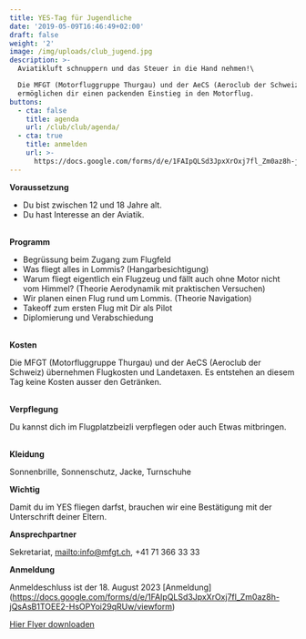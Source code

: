 ```yaml
---
title: YES-Tag für Jugendliche
date: '2019-05-09T16:46:49+02:00'
draft: false
weight: '2'
image: /img/uploads/club_jugend.jpg
description: >-
  Aviatikluft schnuppern und das Steuer in die Hand nehmen!\

  Die MFGT (Motorfluggruppe Thurgau) und der AeCS (Aeroclub der Schweiz)
  ermöglichen dir einen packenden Einstieg in den Motorflug.
buttons:
  - cta: false
    title: agenda
    url: /club/club/agenda/
  - cta: true
    title: anmelden
    url: >-
      https://docs.google.com/forms/d/e/1FAIpQLSd3JpxXrOxj7fl_Zm0az8h-jQsAsB1TOEE2-HsOPYoi29qRUw/viewform
---
```

**Voraussetzung**

* Du bist zwischen 12 und 18 Jahre alt.
* Du hast Interesse an der Aviatik.

\
**Programm**

* Begrüssung beim Zugang zum Flugfeld
* Was fliegt alles in Lommis? (Hangarbesichtigung)
* Warum fliegt eigentlich ein Flugzeug und fällt auch ohne Motor nicht vom Himmel? (Theorie Aerodynamik mit praktischen Versuchen)
* Wir planen einen Flug rund um Lommis. (Theorie Navigation)
* Takeoff zum ersten Flug mit Dir als Pilot
* Diplomierung und Verabschiedung

\
**Kosten**

Die MFGT (Motorfluggruppe Thurgau) und der AeCS (Aeroclub der Schweiz) übernehmen Flugkosten und Landetaxen. Es entstehen an diesem Tag keine Kosten ausser den Getränken.

\
**Verpflegung**

Du kannst dich im Flugplatzbeizli verpflegen oder auch Etwas mitbringen.

\
**Kleidung**

Sonnenbrille, Sonnenschutz, Jacke, Turnschuhe

**Wichtig**

Damit du im YES fliegen darfst, brauchen wir eine Bestätigung mit der Unterschrift deiner Eltern.

**Ansprechpartner**

Sekretariat, <mailto:info@mfgt.ch>, +41 71 366 33 33 

**Anmeldung**

Anmeldeschluss ist der 18. August 2023
[Anmeldung] (https://docs.google.com/forms/d/e/1FAIpQLSd3JpxXrOxj7fl_Zm0az8h-jQsAsB1TOEE2-HsOPYoi29qRUw/viewform)

[Hier Flyer downloaden](https://drive.google.com/file/d/1aFIfwsokAO7gJfeIDrNhay1cPNDpMfzn/view?usp=share_link)
